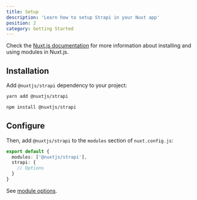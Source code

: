 ```yaml
---
title: Setup
description: 'Learn how to setup Strapi in your Nuxt app'
position: 2
category: Getting Started
---
```


Check the [Nuxt.js documentation](https://nuxtjs.org/api/configuration-modules#the-modules-property) for more information about installing and using modules in Nuxt.js.

## Installation

Add `@nuxtjs/strapi` dependency to your project:

<code-group>
  <code-block label="Yarn" active>

```bash
yarn add @nuxtjs/strapi
```

  </code-block>
  <code-block label="NPM">

```bash
npm install @nuxtjs/strapi
```

  </code-block>
</code-group>

## Configure

Then, add `@nuxtjs/strapi` to the `modules` section of `nuxt.config.js`:

```ts [nuxt.config.js]
export default {
  modules: ['@nuxtjs/strapi'],
  strapi: {
    // Options
  }
}
```

See [module options](/options).
